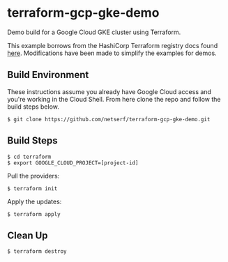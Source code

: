 # terraform-gcp-gke-demo

Demo build for a Google Cloud GKE cluster using Terraform.

This example borrows from the HashiCorp Terraform registry docs found [here](https://registry.terraform.io/modules/terraform-google-modules/kubernetes-engine/google/latest). Modifications have been made to simplify the examples for demos.

## Build Environment
These instructions assume you already have Google Cloud access and you're working in the Cloud Shell. From here clone the repo and follow the build steps below.
```
$ git clone https://github.com/netserf/terraform-gcp-gke-demo.git
```

## Build Steps

```
$ cd terraform
$ export GOOGLE_CLOUD_PROJECT=[project-id]
```

Pull the providers:
```
$ terraform init
```

Apply the updates:
```
$ terraform apply
```

## Clean Up
```
$ terraform destroy
```
